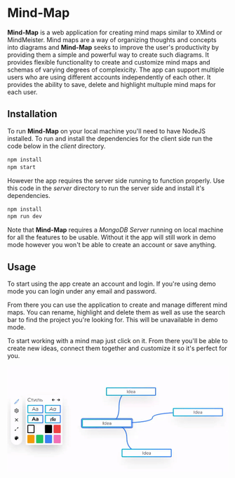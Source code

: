 # Mind-Map

**Mind-Map** is a web application for creating mind maps similar to XMind or MindMeister. Mind maps are a way of organizing thoughts and concepts into diagrams and **Mind-Map** seeks to improve the user's productivity by providing them a simple and powerful way to create such diagrams. It provides flexible functionality to create and customize mind maps and schemas of varying degrees of complexicity. The app can support multiple users who are using different accounts independently of each other. It provides the ability to save, delete and highlight multuple mind maps for each user.

## Installation

To run **Mind-Map** on your local machine you'll need to have NodeJS installed. To run and install the dependencies for the client side run the code below in the *client* directory.

```bash
npm install
npm start
```

However the app requires the server side running to function properly. Use this code in the *server* directory to run the server side and install it's dependencies.

```bash
npm install
npm run dev
```

Note that **Mind-Map** requires a *MongoDB Server* running on local machine for all the features to be usable. Without it the app will still work in demo mode however you won't be able to create an account or save anything.

## Usage

To start using the app create an account and login. If you're using demo mode you can login under any email and password.

From there you can use the application to create and manage different mind maps. You can rename, highlight and delete them as well as use the search bar to find the project you're looking for. This will be unavailable in demo mode.

To start working with a mind map just click on it. From there you'll be able to create new ideas, connect them together and customize it so it's perfect for you.

![Customization](/assets/customization.gif "Customization functionality")
